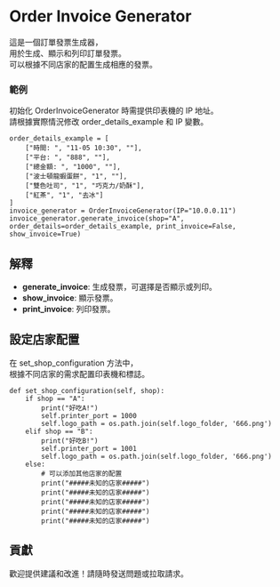 
# Order Invoice Generator

這是一個訂單發票生成器，    
用於生成、顯示和列印訂單發票。   
可以根據不同店家的配置生成相應的發票。

### 範例
初始化 OrderInvoiceGenerator 時需提供印表機的 IP 地址。    
請根據實際情況修改 order_details_example 和 IP 變數。    

```
order_details_example = [
    ["時間: ", "11-05 10:30", ""],
    ["平台: ", "888", ""],
    ["總金額: ", "1000", ""],
    ["波士頓龍蝦蛋餅", "1", ""],
    ["雙色吐司", "1", "巧克力/奶酥"],
    ["紅茶", "1", "去冰"]
]
invoice_generator = OrderInvoiceGenerator(IP="10.0.0.11")
invoice_generator.generate_invoice(shop="A", order_details=order_details_example, print_invoice=False, show_invoice=True)
```
## 解釋
- **generate_invoice**: 生成發票，可選擇是否顯示或列印。
- **show_invoice**: 顯示發票。
- **print_invoice**: 列印發票。


## 設定店家配置
在 set_shop_configuration 方法中，   
根據不同店家的需求配置印表機和標誌。    
```
def set_shop_configuration(self, shop):
    if shop == "A":
        print("好吃A!")
        self.printer_port = 1000
        self.logo_path = os.path.join(self.logo_folder, '666.png')
    elif shop == "B":
        print("好吃B!")
        self.printer_port = 1001
        self.logo_path = os.path.join(self.logo_folder, '666.png')
    else:
        # 可以添加其他店家的配置
        print("#####未知的店家#####")
        print("#####未知的店家#####")
        print("#####未知的店家#####")
        print("#####未知的店家#####")
        print("#####未知的店家#####")
```

## 貢獻
歡迎提供建議和改進！請隨時發送問題或拉取請求。


